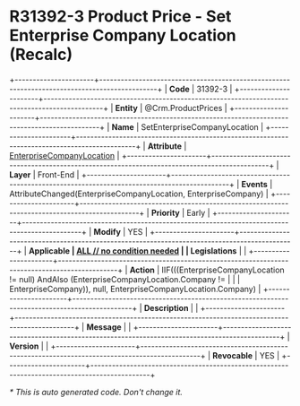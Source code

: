 ﻿---
erp.type: front-end-business-rule
erp.entity: Crm.ProductPrices
---

# R31392-3 Product Price - Set Enterprise Company Location (Recalc)
+----------------------+----------------------------------------------------------------------------------------------+
| **Code**             | 31392-3                                                                                      |
+----------------------+----------------------------------------------------------------------------------------------+
| **Entity**           | @Crm.ProductPrices                                                                           |
+----------------------+----------------------------------------------------------------------------------------------+
| **Name**             | SetEnterpriseCompanyLocation                                                                 |
+----------------------+----------------------------------------------------------------------------------------------+
| **Attribute**        | [EnterpriseCompanyLocation](../entities/Crm.ProductPrices.md#enterprisecompanylocation)      |
+----------------------+----------------------------------------------------------------------------------------------+
| **Layer**            | Front-End                                                                                    |
+----------------------+----------------------------------------------------------------------------------------------+
| **Events**           | AttributeChanged(EnterpriseCompanyLocation, EnterpriseCompany)                               |
+----------------------+----------------------------------------------------------------------------------------------+
| **Priority**         | Early                                                                                        |
+----------------------+----------------------------------------------------------------------------------------------+
| **Modify**           | YES                                                                                          |
+----------------------+----------------------------------------------------------------------------------------------+
| **Applicable         | [ALL // no condition needed](xref:applicable-legislations)                                   |
| Legislations**       |                                                                                              |
+----------------------+----------------------------------------------------------------------------------------------+
| **Action**           | IIF(((EnterpriseCompanyLocation != null) AndAlso (EnterpriseCompanyLocation.Company !=       |
|                      | EnterpriseCompany)), null, EnterpriseCompanyLocation.Company)                                |
+----------------------+----------------------------------------------------------------------------------------------+
| **Description**      |                                                                                              |
+----------------------+----------------------------------------------------------------------------------------------+
| **Message**          |                                                                                              |
+----------------------+----------------------------------------------------------------------------------------------+
| **Version**          |                                                                                              |
+----------------------+----------------------------------------------------------------------------------------------+
| **Revocable**        | YES                                                                                          |
+----------------------+----------------------------------------------------------------------------------------------+

*\* This is auto generated code. Don't change it.*
